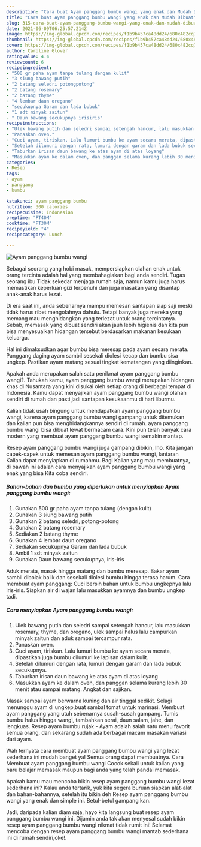 ```yaml
---
description: "Cara buat Ayam panggang bumbu wangi yang enak dan Mudah Dibuat"
title: "Cara buat Ayam panggang bumbu wangi yang enak dan Mudah Dibuat"
slug: 315-cara-buat-ayam-panggang-bumbu-wangi-yang-enak-dan-mudah-dibuat
date: 2021-06-09T06:25:57.214Z
image: https://img-global.cpcdn.com/recipes/f1b9b457ca48dd24/680x482cq70/ayam-panggang-bumbu-wangi-foto-resep-utama.jpg
thumbnail: https://img-global.cpcdn.com/recipes/f1b9b457ca48dd24/680x482cq70/ayam-panggang-bumbu-wangi-foto-resep-utama.jpg
cover: https://img-global.cpcdn.com/recipes/f1b9b457ca48dd24/680x482cq70/ayam-panggang-bumbu-wangi-foto-resep-utama.jpg
author: Caroline Glover
ratingvalue: 4.4
reviewcount: 6
recipeingredient:
- "500 gr paha ayam tanpa tulang dengan kulit"
- "3 siung bawang putih"
- "2 batang seledri potongpotong"
- "2 batang rosemary"
- "2 batang thyme"
- "4 lembar daun oregano"
- "secukupnya Garam dan lada bubuk"
- "1 sdt minyak zaitun"
- " Daun bawang secukupnya irisiris"
recipeinstructions:
- "Ulek bawang putih dan seledri sampai setengah hancur, lalu masukkan rosemary, thyme, dan oregano, ulek sampai halus lalu campurkan minyak zaitun dan aduk sampai tercampur rata."
- "Panaskan oven."
- "Cuci ayam, tiriskan. Lalu lumuri bumbu ke ayam secara merata, dipastikan juga bumbu dilumuri ke lapisan dalam kulit."
- "Setelah dilumuri dengan rata, lumuri dengan garam dan lada bubuk secukupnya."
- "Taburkan irisan daun bawang ke atas ayam di atas loyang"
- "Masukkan ayam ke dalam oven, dan panggan selama kurang lebih 30 menit atau sampai matang. Angkat dan sajikan."
categories:
- Resep
tags:
- ayam
- panggang
- bumbu

katakunci: ayam panggang bumbu 
nutrition: 300 calories
recipecuisine: Indonesian
preptime: "PT40M"
cooktime: "PT30M"
recipeyield: "4"
recipecategory: Lunch

---
```



![Ayam panggang bumbu wangi](https://img-global.cpcdn.com/recipes/f1b9b457ca48dd24/680x482cq70/ayam-panggang-bumbu-wangi-foto-resep-utama.jpg)

Sebagai seorang yang hobi masak, mempersiapkan olahan enak untuk orang tercinta adalah hal yang membahagiakan bagi anda sendiri. Tugas seorang ibu Tidak sekedar menjaga rumah saja, namun kamu juga harus memastikan keperluan gizi terpenuhi dan juga masakan yang disantap anak-anak harus lezat.

Di era  saat ini, anda sebenarnya mampu memesan santapan siap saji meski tidak harus ribet mengolahnya dahulu. Tetapi banyak juga mereka yang memang mau menghidangkan yang terlezat untuk orang tercintanya. Sebab, memasak yang dibuat sendiri akan jauh lebih higienis dan kita pun bisa menyesuaikan hidangan tersebut berdasarkan makanan kesukaan keluarga. 

Hal ini dimaksudkan agar bumbu bisa meresap pada ayam secara merata. Panggang daging ayam sambil sesekali diolesi kecap dan bumbu sisa ungkep. Pastikan ayam matang sesuai tingkat kematangan yang diinginkan.

Apakah anda merupakan salah satu penikmat ayam panggang bumbu wangi?. Tahukah kamu, ayam panggang bumbu wangi merupakan hidangan khas di Nusantara yang kini disukai oleh setiap orang di berbagai tempat di Indonesia. Kamu dapat menyajikan ayam panggang bumbu wangi olahan sendiri di rumah dan pasti jadi santapan kesukaanmu di hari liburmu.

Kalian tidak usah bingung untuk mendapatkan ayam panggang bumbu wangi, karena ayam panggang bumbu wangi gampang untuk ditemukan dan kalian pun bisa menghidangkannya sendiri di rumah. ayam panggang bumbu wangi bisa dibuat lewat bermacam cara. Kini pun telah banyak cara modern yang membuat ayam panggang bumbu wangi semakin mantap.

Resep ayam panggang bumbu wangi juga gampang dibikin, lho. Kita jangan capek-capek untuk memesan ayam panggang bumbu wangi, lantaran Kalian dapat menyiapkan di rumahmu. Bagi Kalian yang mau membuatnya, di bawah ini adalah cara menyajikan ayam panggang bumbu wangi yang enak yang bisa Kita coba sendiri.

<!--inarticleads1-->

##### Bahan-bahan dan bumbu yang diperlukan untuk menyiapkan Ayam panggang bumbu wangi:

1. Gunakan 500 gr paha ayam tanpa tulang (dengan kulit)
1. Gunakan 3 siung bawang putih
1. Gunakan 2 batang seledri, potong-potong
1. Gunakan 2 batang rosemary
1. Sediakan 2 batang thyme
1. Gunakan 4 lembar daun oregano
1. Sediakan secukupnya Garam dan lada bubuk
1. Ambil 1 sdt minyak zaitun
1. Gunakan  Daun bawang secukupnya, iris-iris


Aduk merata, masak hingga matang dan bumbu meresap. Bakar ayam sambil dibolak balik dan sesekali diolesi bumbu hingga terasa harum. Cara membuat ayam panggang: Cuci bersih bahan untuk bumbu ungkepnya lalu iris-iris. Siapkan air di wajan lalu masukkan ayamnya dan bumbu ungkep tadi. 

<!--inarticleads2-->

##### Cara menyiapkan Ayam panggang bumbu wangi:

1. Ulek bawang putih dan seledri sampai setengah hancur, lalu masukkan rosemary, thyme, dan oregano, ulek sampai halus lalu campurkan minyak zaitun dan aduk sampai tercampur rata.
1. Panaskan oven.
1. Cuci ayam, tiriskan. Lalu lumuri bumbu ke ayam secara merata, dipastikan juga bumbu dilumuri ke lapisan dalam kulit.
1. Setelah dilumuri dengan rata, lumuri dengan garam dan lada bubuk secukupnya.
1. Taburkan irisan daun bawang ke atas ayam di atas loyang
1. Masukkan ayam ke dalam oven, dan panggan selama kurang lebih 30 menit atau sampai matang. Angkat dan sajikan.


Masak sampai ayam berwarna kuning dan air tinggal sedikit. Selagi menunggu ayam di ungkep,buat sambal tomat untuk marinasi. Membuat ayam panggang yang utuh sebenarnya susah-susah gampang. Tumis bumbu halus hingga wangi, tambahkan serai, daun salam, jahe, dan lengkuas. Resep ayam bumbu rujak - Ayam adalah salah satu menu favorit semua orang, dan sekarang sudah ada berbagai macam masakan variasi dari ayam. 

Wah ternyata cara membuat ayam panggang bumbu wangi yang lezat sederhana ini mudah banget ya! Semua orang dapat membuatnya. Cara Membuat ayam panggang bumbu wangi Cocok sekali untuk kalian yang baru belajar memasak maupun bagi anda yang telah pandai memasak.

Apakah kamu mau mencoba bikin resep ayam panggang bumbu wangi lezat sederhana ini? Kalau anda tertarik, yuk kita segera buruan siapkan alat-alat dan bahan-bahannya, setelah itu bikin deh Resep ayam panggang bumbu wangi yang enak dan simple ini. Betul-betul gampang kan. 

Jadi, daripada kalian diam saja, hayo kita langsung buat resep ayam panggang bumbu wangi ini. Dijamin anda tak akan menyesal sudah bikin resep ayam panggang bumbu wangi nikmat tidak rumit ini! Selamat mencoba dengan resep ayam panggang bumbu wangi mantab sederhana ini di rumah sendiri,oke!.

